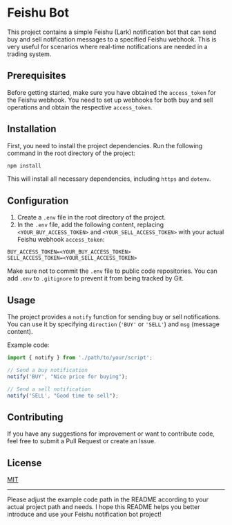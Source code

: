 # Feishu Bot

This project contains a simple Feishu (Lark) notification bot that can send buy and sell notification messages to a specified Feishu webhook. This is very useful for scenarios where real-time notifications are needed in a trading system.

## Prerequisites

Before getting started, make sure you have obtained the `access_token` for the Feishu webhook. You need to set up webhooks for both buy and sell operations and obtain the respective `access_token`.

## Installation

First, you need to install the project dependencies. Run the following command in the root directory of the project:

```bash
npm install
```

This will install all necessary dependencies, including `https` and `dotenv`.

## Configuration

1. Create a `.env` file in the root directory of the project.
2. In the `.env` file, add the following content, replacing `<YOUR_BUY_ACCESS_TOKEN>` and `<YOUR_SELL_ACCESS_TOKEN>` with your actual Feishu webhook `access_token`:

```
BUY_ACCESS_TOKEN=<YOUR_BUY_ACCESS_TOKEN>
SELL_ACCESS_TOKEN=<YOUR_SELL_ACCESS_TOKEN>
```

Make sure not to commit the `.env` file to public code repositories. You can add `.env` to `.gitignore` to prevent it from being tracked by Git.

## Usage

The project provides a `notify` function for sending buy or sell notifications. You can use it by specifying `direction` (`'BUY'` or `'SELL'`) and `msg` (message content).

Example code:

```javascript
import { notify } from './path/to/your/script';

// Send a buy notification
notify('BUY', "Nice price for buying");

// Send a sell notification
notify('SELL', "Good time to sell");
```

## Contributing

If you have any suggestions for improvement or want to contribute code, feel free to submit a Pull Request or create an Issue.

## License

[MIT](LICENSE)

---

Please adjust the example code path in the README according to your actual project path and needs. I hope this README helps you better introduce and use your Feishu notification bot project!
